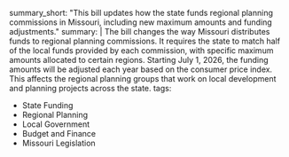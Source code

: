 summary_short: "This bill updates how the state funds regional planning commissions in Missouri, including new maximum amounts and funding adjustments."
summary: |
  The bill changes the way Missouri distributes funds to regional planning commissions. It requires the state to match half of the local funds provided by each commission, with specific maximum amounts allocated to certain regions. Starting July 1, 2026, the funding amounts will be adjusted each year based on the consumer price index. This affects the regional planning groups that work on local development and planning projects across the state.
tags:
  - State Funding
  - Regional Planning
  - Local Government
  - Budget and Finance
  - Missouri Legislation
